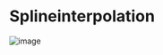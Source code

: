# Splineinterpolation 

![image](https://user-images.githubusercontent.com/8350985/120304697-4e71d080-c2d0-11eb-9920-3bde80e727bf.png)
